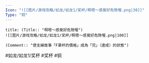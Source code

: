 ```yaml
---
Icon: "![[图片/游戏攻略/如龙/如龙1/奖杯/啊嗯～感覺好危險喔.png|30]]"
Type: "铜"
---
```

```ad-common-bronze-trophy
title: (Title:: "啊嗯～感覺好危險喔")
![[图片/游戏攻略/如龙/如龙1/奖杯/啊嗯～感覺好危險喔.png|100]]

(Comment:: "使支線故事「F罩杯的價格」成為「完」（達成）的狀態")
```

#如龙/如龙1/奖杯 #奖杯 #铜
